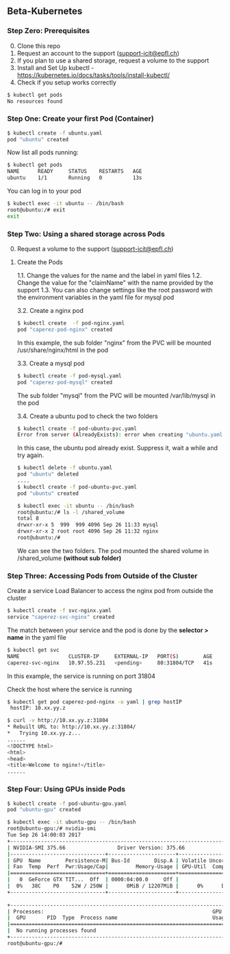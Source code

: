 ## Beta-Kubernetes

### Step Zero: Prerequisites

0. Clone this repo
1. Request an account to the support (support-icit@epfl.ch)
2. If you plan to use a shared storage, request a volume  to the support
3. Install and Set Up kubectl - https://kubernetes.io/docs/tasks/tools/install-kubectl/
4. Check if you setup works correctly
```sh
$ kubectl get pods     
No resources found
```
### Step One: Create your first Pod (Container)
```sh
$ kubectl create -f ubuntu.yaml     
pod "ubuntu" created
```
Now list all pods running:
```sh
$ kubectl get pods
NAME      READY     STATUS    RESTARTS   AGE
ubuntu    1/1       Running   0          13s
```
You can log in to your pod 
```sh
$ kubectl exec -it ubuntu -- /bin/bash
root@ubuntu:/# exit
exit
```
### Step Two: Using a shared storage across Pods
0. Request a volume to the support (support-icit@epfl.ch)

1. Create the Pods
   
   1.1. Change the values for the name and the label in yaml files
   1.2. Change the value for the "claimName" with the name provided by the support
   1.3. You can also change settings like the root password with the environment variables in the yaml file for mysql pod
   
   3.2. Create a nginx pod
   ```sh
   $ kubectl create  -f pod-nginx.yaml
   pod "caperez-pod-nginx" created
   ``` 
   In this example, the sub folder "nginx" from the PVC will be mounted /usr/share/nginx/html  in the pod
   
   3.3. Create a mysql pod
   ```sh
   $ kubectl create -f pod-mysql.yaml
   pod "caperez-pod-mysql" created
   ```
   The sub folder "mysql" from the PVC will be mounted /var/lib/mysql in the pod
   
   3.4. Create a ubuntu pod to check the two folders
   ```sh
   $ kubectl create -f pod-ubuntu-pvc.yaml
   Error from server (AlreadyExists): error when creating "ubuntu.yaml": object is being deleted: pods "ubuntu" already exists
   ```
   In this case, the ubuntu pod already exist. Suppress it, wait a while and try again.
   ```sh
   $ kubectl delete -f ubuntu.yaml
   pod "ubuntu" deleted
   .... 
   $ kubectl create -f pod-ubuntu-pvc.yaml
   pod "ubuntu" created
   
   $ kubectl exec -it ubuntu -- /bin/bash
   root@ubuntu:/# ls -l /shared_volume
   total 8
   drwxr-xr-x 5  999  999 4096 Sep 26 11:33 mysql
   drwxr-xr-x 2 root root 4096 Sep 26 11:32 nginx
   root@ubuntu:/# 
   ```
   We can see the two folders. The pod mounted the shared volume in /shared_volume **(without sub folder)**
   
### Step Three: Accessing Pods from Outside of the Cluster
Create a service Load Balancer to access the nginx pod from outside the cluster
```sh
$ kubectl create -f svc-nginx.yaml
service "caperez-svc-nginx" created
```
The match between your service and the pod is done by the **selector > name** in the yaml file

```sh
$ kubectl get svc          
NAME                CLUSTER-IP     EXTERNAL-IP   PORT(S)        AGE
caperez-svc-nginx   10.97.55.231   <pending>     80:31804/TCP   41s
```
In this example, the service is running on port 31804

Check the host where the service is running
```sh
$ kubectl get pod caperez-pod-nginx -o yaml | grep hostIP
 hostIP: 10.xx.yy.z

$ curl -v http://10.xx.yy.z:31804
* Rebuilt URL to: http://10.xx.yy.z:31804/
*   Trying 10.xx.yy.z...
......
<!DOCTYPE html>
<html>
<head>
<title>Welcome to nginx!</title>
...... 
```

### Step Four: Using GPUs inside Pods
```sh
$ kubectl create -f pod-ubuntu-gpu.yaml 
pod "ubuntu-gpu" created

$ kubectl exec -it ubuntu-gpu -- /bin/bash
root@ubuntu-gpu:/# nvidia-smi                                                                                                                                         
Tue Sep 26 14:00:03 2017       
+-----------------------------------------------------------------------------+
| NVIDIA-SMI 375.66                 Driver Version: 375.66                    |
|-------------------------------+----------------------+----------------------+
| GPU  Name        Persistence-M| Bus-Id        Disp.A | Volatile Uncorr. ECC |
| Fan  Temp  Perf  Pwr:Usage/Cap|         Memory-Usage | GPU-Util  Compute M. |
|===============================+======================+======================|
|   0  GeForce GTX TIT...  Off  | 0000:04:00.0     Off |                  N/A |
|  0%   38C    P0    52W / 250W |      0MiB / 12207MiB |      0%      Default |
+-------------------------------+----------------------+----------------------+
                                                                               
+-----------------------------------------------------------------------------+
| Processes:                                                       GPU Memory |
|  GPU       PID  Type  Process name                               Usage      |
|=============================================================================|
|  No running processes found                                                 |
+-----------------------------------------------------------------------------+
root@ubuntu-gpu:/# 
```
